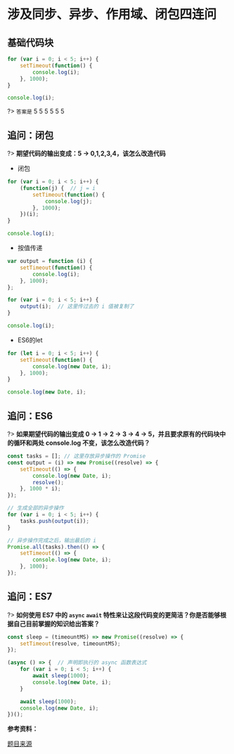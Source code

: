 # 涉及同步、异步、作用域、闭包四连问

## 基础代码块

```js
for (var i = 0; i < 5; i++) {
    setTimeout(function() {
        console.log(i);
    }, 1000);
}

console.log(i);
```

?> `答案是`  5  5  5  5  5  5

## 追问：闭包

?> **期望代码的输出变成：5 -> 0,1,2,3,4，该怎么改造代码**

- 闭包

```js
for (var i = 0; i < 5; i++) {
    (function(j) {  // j = i
        setTimeout(function() {
            console.log(j);
        }, 1000);
    })(i);
}

console.log(i);
```
- 按值传递

```js
var output = function (i) {
    setTimeout(function() {
        console.log(i);
    }, 1000);
};

for (var i = 0; i < 5; i++) {
    output(i);  // 这里传过去的 i 值被复制了
}

console.log(i);
```

- ES6的let

```js
for (let i = 0; i < 5; i++) {
    setTimeout(function() {
        console.log(new Date, i);
    }, 1000);
}

console.log(new Date, i);
```

## 追问：ES6

?> **如果期望代码的输出变成 0 -> 1 -> 2 -> 3 -> 4 -> 5，并且要求原有的代码块中的循环和两处 console.log 不变，该怎么改造代码？**

```js
const tasks = []; // 这里存放异步操作的 Promise
const output = (i) => new Promise((resolve) => {
    setTimeout(() => {
        console.log(new Date, i);
        resolve();
    }, 1000 * i);
});

// 生成全部的异步操作
for (var i = 0; i < 5; i++) {
    tasks.push(output(i));
}

// 异步操作完成之后，输出最后的 i
Promise.all(tasks).then(() => {
    setTimeout(() => {
        console.log(new Date, i);
    }, 1000);
});
```

## 追问：ES7

?> **如何使用 ES7 中的 `async` `await` 特性来让这段代码变的更简洁？你是否能够根据自己目前掌握的知识给出答案？**

```js
const sleep = (timeountMS) => new Promise((resolve) => {
    setTimeout(resolve, timeountMS);
});

(async () => {  // 声明即执行的 async 函数表达式
    for (var i = 0; i < 5; i++) {
        await sleep(1000);
        console.log(new Date, i);
    }

    await sleep(1000);
    console.log(new Date, i);
})();
```


**参考资料：**

[题目来源](https://www.nowcoder.com/discuss/22377)